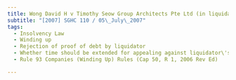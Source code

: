 ```yaml
---
title: Wong David H v Timothy Seow Group Architects Pte Ltd (in liquidation) and Another 
subtitle: "[2007] SGHC 110 / 05\_July\_2007"
tags:
  - Insolvency Law
  - Winding up
  - Rejection of proof of debt by liquidator
  - Whether time should be extended for appealing against liquidator\'s rejection of proof of debt
  - Rule 93 Companies (Winding Up) Rules (Cap 50, R 1, 2006 Rev Ed)

---
```


